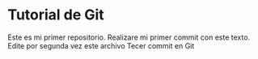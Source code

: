 # Tutorial de Git

Este es mi primer repositorio.
Realizare mi primer commit con este texto.
Edite por segunda vez este archivo
Tecer commit en Git
